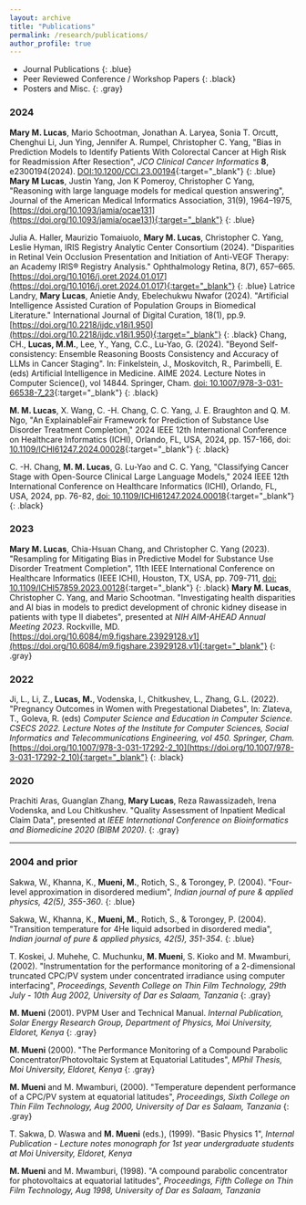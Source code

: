 ```yaml
---
layout: archive
title: "Publications"
permalink: /research/publications/
author_profile: true
---
```


- Journal Publications
{: .blue}
- Peer Reviewed Conference / Workshop Papers
{: .black}
- Posters and Misc.
{: .gray}

### 2024
**Mary M. Lucas**, Mario Schootman, Jonathan A. Laryea, Sonia T. Orcutt, Chenghui Li, Jun Ying, Jennifer A. Rumpel, Christopher C. Yang, "Bias in Prediction Models to Identify Patients With Colorectal Cancer at High Risk for Readmission After Resection", *JCO Clinical Cancer Informatics* **8**, e2300194(2024). [DOI:10.1200/CCI.23.00194](https://ascopubs.org/doi/10.1200/CCI.23.00194){:target="_blank"}
{: .blue}
**Mary M Lucas**, Justin Yang, Jon K Pomeroy, Christopher C Yang, "Reasoning with large language models for medical question answering", Journal of the American Medical Informatics Association, 31(9), 1964–1975, [https://doi.org/10.1093/jamia/ocae131](https://doi.org/10.1093/jamia/ocae131){:target="_blank"}
{: .blue}
<!-- **Mary M. Lucas**, Justin Yang, Jon K. Pomeroy, Christopher C. Yang, “Reasoning with Large Language Models for Medical Question Answering,” Journal of the American Medical Informatics Association (2024). [https://doi.org/10.1093/jamia/ocae131](https://doi.org/10.1093/jamia/ocae131){:target="_blank"}
{: .blue} -->
Julia A. Haller, Maurizio Tomaiuolo, **Mary M. Lucas**, Christopher C. Yang, Leslie Hyman, IRIS Registry Analytic Center Consortium  (2024). "Disparities in Retinal Vein Occlusion Presentation and Initiation of Anti-VEGF Therapy: an Academy IRIS® Registry Analysis." Ophthalmology Retina, 8(7), 657–665. [https://doi.org/10.1016/j.oret.2024.01.017](https://doi.org/10.1016/j.oret.2024.01.017){:target="_blank"}
{: .blue}
Latrice Landry, **Mary Lucas**, Anietie Andy, Ebelechukwu Nwafor (2024). "Artificial Intelligence Assisted Curation of Population Groups in Biomedical Literature." International Journal of Digital Curation, 18(1), pp.9. [https://doi.org/10.2218/ijdc.v18i1.950](https://doi.org/10.2218/ijdc.v18i1.950){:target="_blank"}
{: .black}
Chang, CH., **Lucas, M.M.**, Lee, Y., Yang, C.C., Lu-Yao, G. (2024). "Beyond Self-consistency: Ensemble Reasoning Boosts Consistency and Accuracy of LLMs in Cancer Staging". In: Finkelstein, J., Moskovitch, R., Parimbelli, E. (eds) Artificial Intelligence in Medicine. AIME 2024. Lecture Notes in Computer Science(), vol 14844. Springer, Cham. [doi: 10.1007/978-3-031-66538-7_23](https://doi.org/10.1007/978-3-031-66538-7_23){:target="_blank"}
{: .black}
<!-- Chia-Hsuan Chang, **Mary M. Lucas**, Yeawon Lee, Christopher C. Yang, Grace Lu-Yao (2024). "Beyond Self-Consistency: Ensemble Reasoning Boosts Consistency and Accuracy of LLMs in Cancer Staging." Proceedings of the 22nd International Conference on Artificial Intelligence in Medicine (AIME 2024), Salt Lake City, UT, USA, July 9-12, 2024. [doi: 10.48550/arXiv.2404.13149](https://doi.org/10.48550/arXiv.2404.13149){:target="_blank"}
{: .black} -->
**M. M. Lucas**, X. Wang, C. -H. Chang, C. C. Yang, J. E. Braughton and Q. M. Ngo, "An ExplainableFair Framework for Prediction of Substance Use Disorder Treatment Completion," 2024 IEEE 12th International Conference on Healthcare Informatics (ICHI), Orlando, FL, USA, 2024, pp. 157-166, doi: [10.1109/ICHI61247.2024.00028](https://ieeexplore.ieee.org/document/10628594){:target="_blank"}
{: .black}
<!-- **Mary M. Lucas**, Xiaoyang Wang, Chia-Hsuan Chang, Christopher C. Yang, Jacqueline E. Braughton, Quyen M. Ngo (2024). "An ExplainableFair Framework for Prediction of Substance Use Disorder Treatment Completion". Proceedings of the 12th IEEE International Conference on Health Informatics (IEEE ICHI 2024), Orlando, FL, June 3-6, 2024. [doi: 10.48550/arXiv.2404.03833](https://doi.org/10.48550/arXiv.2404.03833){:target="_blank"}
{: .black} -->
C. -H. Chang, **M. M. Lucas**, G. Lu-Yao and C. C. Yang, "Classifying Cancer Stage with Open-Source Clinical Large Language Models," 2024 IEEE 12th International Conference on Healthcare Informatics (ICHI), Orlando, FL, USA, 2024, pp. 76-82, [doi: 10.1109/ICHI61247.2024.00018](https://ieeexplore.ieee.org/document/10628943){:target="_blank"}
{: .black}
<!-- Chia-Hsuan Chang, **Mary M. Lucas**, Grace Lu-Yao, Christopher C. Yang (2024). "Classifying Cancer Stage with Open-Source Clinical Large Language Models". . Proceedings of the 12th IEEE International Conference on Health Informatics (IEEE ICHI 2024), Orlando, FL, June 3-6, 2024. [doi: 10.48550/arXiv.2404.01589](https://doi.org/10.48550/arXiv.2404.01589){:target="_blank"}
{: .black} -->

### 2023
**Mary M. Lucas**, Chia-Hsuan Chang, and Christopher C. Yang (2023). "Resampling for Mitigating Bias in Predictive Model for Substance Use Disorder Treatment Completion", 11th IEEE International Conference on Healthcare Informatics (IEEE ICHI), Houston, TX, USA, pp. 709-711, [doi: 10.1109/ICHI57859.2023.00128](https://doi.org/10.1109/ICHI57859.2023.00128){:target="_blank"}
{: .black}
**Mary M. Lucas**, Christopher C. Yang, and Mario Schootman. "Investigating health disparities and AI bias in models to predict development of chronic kidney disease in patients with type II diabetes", presented at *NIH AIM-AHEAD Annual Meeting 2023*. Rockville, MD. 
[https://doi.org/10.6084/m9.figshare.23929128.v1](https://doi.org/10.6084/m9.figshare.23929128.v1){:target="_blank"}
{: .gray}

### 2022
Ji, L., Li, Z., **Lucas, M.**, Vodenska, I., Chitkushev, L., Zhang, G.L. (2022). "Pregnancy Outcomes in Women with Pregestational Diabetes", In: Zlateva, T., Goleva, R. (eds) *Computer Science and Education in Computer Science. CSECS 2022. Lecture Notes of the Institute for Computer Sciences, Social Informatics and Telecommunications Engineering, vol 450. Springer, Cham.* [https://doi.org/10.1007/978-3-031-17292-2_10](https://doi.org/10.1007/978-3-031-17292-2_10){:target="_blank"}
{: .black}

### 2020
Prachiti Aras, Guanglan Zhang, **Mary Lucas**, Reza Rawassizadeh, Irena Vodenska, and Lou Chitkushev. "Quality Assessment of Inpatient Medical Claim Data", presented at *IEEE International Conference on Bioinformatics and Biomedicine 2020 (BIBM 2020)*.
{: .gray}

----------------------------

### 2004 and prior
Sakwa, W., Khanna, K., **Mueni, M.**, Rotich, S., & Torongey, P. (2004). "Four-level approximation in disordered medium", *Indian journal of pure & applied physics, 42(5), 355-360*.
{: .blue}

Sakwa, W., Khanna, K., **Mueni, M.**, Rotich, S., & Torongey, P. (2004). "Transition temperature for 4He liquid adsorbed in disordered media", *Indian journal of pure & applied physics, 42(5), 351-354*.
{: .blue}

T. Koskei, J. Muhehe, C. Muchunku, **M. Mueni**, S. Kioko and M. Mwamburi, (2002). "Instrumentation for the performance monitoring of a 2-dimensional truncated CPC/PV system under concentrated irradiance using computer interfacing", *Proceedings, Seventh College on Thin Film Technology, 29th July - 10th Aug 2002, University of Dar es Salaam, Tanzania*
{: .gray}

**M. Mueni** (2001). PVPM User and Technical Manual. *Internal Publication, Solar Energy Research Group, Department of Physics, Moi University, Eldoret, Kenya*
{: .gray}

**M. Mueni** (2000). "The Performance Monitoring of a Compound Parabolic Concentrator/Photovoltaic System at Equatorial Latitudes", *MPhil Thesis, Moi University, Eldoret, Kenya*
{: .gray}

**M. Mueni** and M. Mwamburi, (2000). "Temperature dependent performance of a CPC/PV system at equatorial latitudes", *Proceedings, Sixth College on Thin Film Technology, Aug 2000, University of Dar es Salaam, Tanzania*
{: .gray}

T. Sakwa, D. Waswa and **M. Mueni** (eds.), (1999). "Basic Physics 1", *Internal Publication - Lecture notes monograph for 1st year undergraduate students at Moi University, Eldoret, Kenya*

**M. Mueni** and M. Mwamburi, (1998). "A compound parabolic concentrator for photovoltaics at equatorial latitudes", *Proceedings, Fifth College on Thin Film Technology, Aug 1998, University of Dar es Salaam, Tanzania*